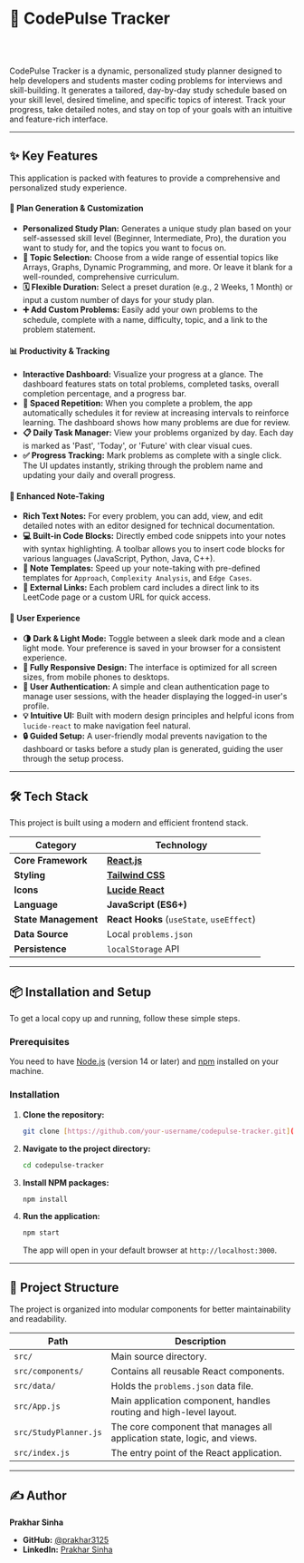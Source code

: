 # 🚀 CodePulse Tracker

<div align="center">

</div>

<br />



<br />

CodePulse Tracker is a dynamic, personalized study planner designed to help developers and students master coding problems for interviews and skill-building. It generates a tailored, day-by-day study schedule based on your skill level, desired timeline, and specific topics of interest. Track your progress, take detailed notes, and stay on top of your goals with an intuitive and feature-rich interface.



---

## ✨ Key Features

This application is packed with features to provide a comprehensive and personalized study experience.

#### 🧠 Plan Generation & Customization
* **Personalized Study Plan:** Generates a unique study plan based on your self-assessed skill level (Beginner, Intermediate, Pro), the duration you want to study for, and the topics you want to focus on.
* **🎯 Topic Selection:** Choose from a wide range of essential topics like Arrays, Graphs, Dynamic Programming, and more. Or leave it blank for a well-rounded, comprehensive curriculum.
* **🗓️ Flexible Duration:** Select a preset duration (e.g., 2 Weeks, 1 Month) or input a custom number of days for your study plan.
* **➕ Add Custom Problems:** Easily add your own problems to the schedule, complete with a name, difficulty, topic, and a link to the problem statement.

#### 📊 Productivity & Tracking
* **Interactive Dashboard:** Visualize your progress at a glance. The dashboard features stats on total problems, completed tasks, overall completion percentage, and a progress bar.
* **🔔 Spaced Repetition:** When you complete a problem, the app automatically schedules it for review at increasing intervals to reinforce learning. The dashboard shows how many problems are due for review.
* **📋 Daily Task Manager:** View your problems organized by day. Each day is marked as 'Past', 'Today', or 'Future' with clear visual cues.
* **✅ Progress Tracking:** Mark problems as complete with a single click. The UI updates instantly, striking through the problem name and updating your daily and overall progress.

#### 📝 Enhanced Note-Taking
* **Rich Text Notes:** For every problem, you can add, view, and edit detailed notes with an editor designed for technical documentation.
* **💻 Built-in Code Blocks:** Directly embed code snippets into your notes with syntax highlighting. A toolbar allows you to insert code blocks for various languages (JavaScript, Python, Java, C++).
* **🚀 Note Templates:** Speed up your note-taking with pre-defined templates for `Approach`, `Complexity Analysis`, and `Edge Cases`.
* **🔗 External Links:** Each problem card includes a direct link to its LeetCode page or a custom URL for quick access.

#### 🎨 User Experience
* **🌗 Dark & Light Mode:** Toggle between a sleek dark mode and a clean light mode. Your preference is saved in your browser for a consistent experience.
* **📱 Fully Responsive Design:** The interface is optimized for all screen sizes, from mobile phones to desktops.
* **👤 User Authentication:** A simple and clean authentication page to manage user sessions, with the header displaying the logged-in user's profile.
* **💡 Intuitive UI:** Built with modern design principles and helpful icons from `lucide-react` to make navigation feel natural.
* **🔒 Guided Setup:** A user-friendly modal prevents navigation to the dashboard or tasks before a study plan is generated, guiding the user through the setup process.

---

## 🛠️ Tech Stack

This project is built using a modern and efficient frontend stack.

| Category          | Technology                                                                                                  |
| ----------------- | ----------------------------------------------------------------------------------------------------------- |
| **Core Framework** | [**React.js**](https://reactjs.org/)                                                                        |
| **Styling** | [**Tailwind CSS**](https://tailwindcss.com/)                                                                |
| **Icons** | [**Lucide React**](https://lucide.dev/)                                                                     |
| **Language** | **JavaScript (ES6+)** |
| **State Management**| **React Hooks** (`useState`, `useEffect`)                                                                 |
| **Data Source** | Local `problems.json`                                                                                       |
| **Persistence** | `localStorage` API                                                                                          |

---

## 📦 Installation and Setup

To get a local copy up and running, follow these simple steps.

### Prerequisites

You need to have [Node.js](https://nodejs.org/) (version 14 or later) and [npm](https://www.npmjs.com/) installed on your machine.

### Installation

1.  **Clone the repository:**
    ```sh
    git clone [https://github.com/your-username/codepulse-tracker.git](https://github.com/your-username/codepulse-tracker.git)
    ```

2.  **Navigate to the project directory:**
    ```sh
    cd codepulse-tracker
    ```

3.  **Install NPM packages:**
    ```sh
    npm install
    ```

4.  **Run the application:**
    ```sh
    npm start
    ```
    The app will open in your default browser at `http://localhost:3000`.

---

## 📂 Project Structure

The project is organized into modular components for better maintainability and readability.

| Path                  | Description                                                                 |
| --------------------- | --------------------------------------------------------------------------- |
| `src/`                | Main source directory.                                                      |
| `src/components/`     | Contains all reusable React components.                                     |
| `src/data/`           | Holds the `problems.json` data file.                                        |
| `src/App.js`          | Main application component, handles routing and high-level layout.          |
| `src/StudyPlanner.js` | The core component that manages all application state, logic, and views.    |
| `src/index.js`        | The entry point of the React application.                                   |


---

## ✍️ Author

**Prakhar Sinha**

* **GitHub:** [@prakhar3125](https://github.com/prakhar3125)
* **LinkedIn:** [Prakhar Sinha](https://www.linkedin.com/in/prakhar3125/)